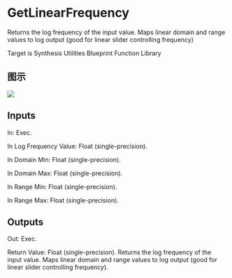 # GetLinearFrequency

Returns the log frequency of the input value. Maps linear domain and range values to log output (good for linear slider controlling frequency)

Target is Synthesis Utilities Blueprint Function Library

## 图示

![]($-20221218-21090416.png)

## Inputs

In: Exec.

In Log Frequency Value: Float (single-precision).

In Domain Min: Float (single-precision).

In Domain Max: Float (single-precision).

In Range Min: Float (single-precision).

In Range Max: Float (single-precision).  

## Outputs

Out: Exec.

Return Value: Float (single-precision). Returns the log frequency of the input value. Maps linear domain and range values to log output (good for linear slider controlling frequency).

